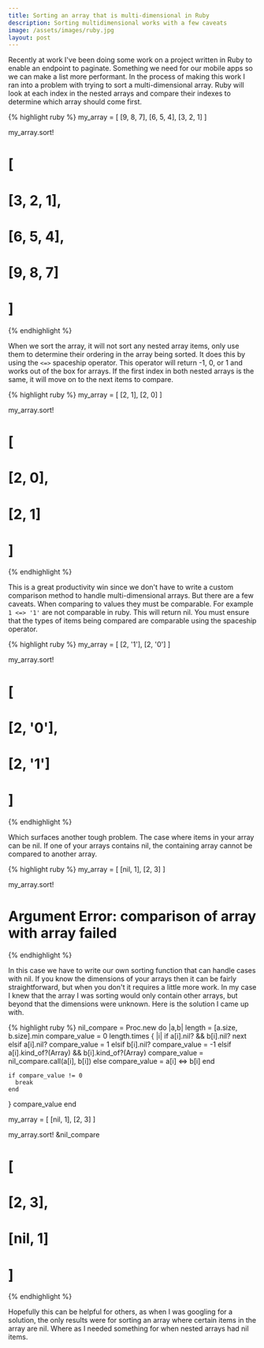 ```yaml
---
title: Sorting an array that is multi-dimensional in Ruby
description: Sorting multidimensional works with a few caveats
image: /assets/images/ruby.jpg
layout: post
---
```


Recently at work I've been doing some work on a project written in Ruby to enable an endpoint to paginate. Something we need for our mobile apps so we can make a list more performant. In the process of making this work I ran into a problem with trying to sort a multi-dimensional array. Ruby will look at each index in the nested arrays and compare their indexes to determine which array should come first.

{% highlight ruby %}
my_array = [
  [9, 8, 7],
  [6, 5, 4],
  [3, 2, 1]
]

my_array.sort!

# [
#   [3, 2, 1],
#   [6, 5, 4],
#   [9, 8, 7]
# ]
{% endhighlight %}

When we sort the array, it will not sort any nested array items, only use them to determine their ordering in the array being sorted. It does this by using the `<=>` spaceship operator. This operator will return -1, 0, or 1 and works out of the box for arrays. If the first index in both nested arrays is the same, it will move on to the next items to compare.

{% highlight ruby %}
my_array = [
  [2, 1],
  [2, 0]
]

my_array.sort!

# [
#   [2, 0],
#   [2, 1]
# ]
{% endhighlight %}

This is a great productivity win since we don't have to write a custom comparison method to handle multi-dimensional arrays. But there are a few caveats. When comparing to values they must be comparable. For example `1 <=> '1'` are not comparable in ruby. This will return nil. You must ensure that the types of items being compared are comparable using the spaceship operator.

{% highlight ruby %}
my_array = [
  [2, '1'],
  [2, '0']
]

my_array.sort!

# [
#   [2, '0'],
#   [2, '1']
# ]
{% endhighlight %}

Which surfaces another tough problem. The case where items in your array can be nil. If one of your arrays contains nil, the containing array cannot be compared to another array.

{% highlight ruby %}
my_array = [
  [nil, 1],
  [2, 3]
]

my_array.sort!

# Argument Error: comparison of array with array failed
{% endhighlight %}

In this case we have to write our own sorting function that can handle cases with nil. If you know the dimensions of your arrays then it can be fairly straightforward, but when you don't it requires a little more work. In my case I knew that the array I was sorting would only contain other arrays, but beyond that the dimensions were unknown. Here is the solution I came up with.

{% highlight ruby %}
nil_compare = Proc.new do |a,b|
  length = [a.size, b.size].min
  compare_value = 0
  length.times { |i|
    if a[i].nil? && b[i].nil?
      next
    elsif a[i].nil?
      compare_value = 1
    elsif b[i].nil?
      compare_value = -1
    elsif a[i].kind_of?(Array) && b[i].kind_of?(Array)
      compare_value = nil_compare.call(a[i], b[i])
    else
      compare_value = a[i] <=> b[i]
    end

    if compare_value != 0
      break
    end
  }
  compare_value
end

my_array = [
  [nil, 1],
  [2, 3]
]

my_array.sort! &nil_compare

# [
#   [2, 3],
#   [nil, 1]
# ]
{% endhighlight %}

Hopefully this can be helpful for others, as when I was googling for a solution, the only results were for sorting an array where certain items in the array are nil. Where as I needed something for when nested arrays had nil items.